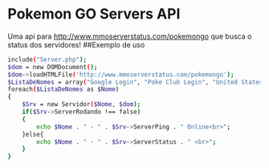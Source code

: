 # Pokemon GO Servers API
Uma api para http://www.mmoserverstatus.com/pokemongo que busca o status dos servidores!
##Exemplo de uso
```sh
include("Server.php");
$dom = new DOMDocument();
$dom->loadHTMLFile('http://www.mmoserverstatus.com/pokemongo');
$ListaDeNomes = array("Google Login", "Poke Club Login", "United States", "Mexico", "Peru" , "Venezuela", "Canada", "Portugal", "Spain", "Argentina", "Brazil", "Chile");
foreach($ListaDeNomes as $Nome)
{
	$Srv = new Servidor($Nome, $dom);
	if($Srv->ServerRodando !== false)
	{
		echo $Nome . " - " . $Srv->ServerPing . " Online<br>";
	}else{
		echo $Nome . " - " . $Srv->ServerStatus . " <br>";
	}
}
```
